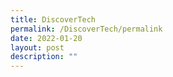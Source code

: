 ```yaml
---
title: DiscoverTech
permalink: /DiscoverTech/permalink
date: 2022-01-20
layout: post
description: ""
---
```

